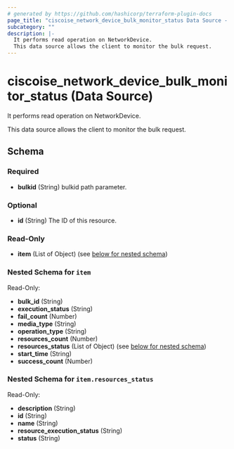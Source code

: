 ```yaml
---
# generated by https://github.com/hashicorp/terraform-plugin-docs
page_title: "ciscoise_network_device_bulk_monitor_status Data Source - terraform-provider-ciscoise"
subcategory: ""
description: |-
  It performs read operation on NetworkDevice.
  This data source allows the client to monitor the bulk request.
---
```


# ciscoise_network_device_bulk_monitor_status (Data Source)

It performs read operation on NetworkDevice.

This data source allows the client to monitor the bulk request.



<!-- schema generated by tfplugindocs -->
## Schema

### Required

- **bulkid** (String) bulkid path parameter.

### Optional

- **id** (String) The ID of this resource.

### Read-Only

- **item** (List of Object) (see [below for nested schema](#nestedatt--item))

<a id="nestedatt--item"></a>
### Nested Schema for `item`

Read-Only:

- **bulk_id** (String)
- **execution_status** (String)
- **fail_count** (Number)
- **media_type** (String)
- **operation_type** (String)
- **resources_count** (Number)
- **resources_status** (List of Object) (see [below for nested schema](#nestedobjatt--item--resources_status))
- **start_time** (String)
- **success_count** (Number)

<a id="nestedobjatt--item--resources_status"></a>
### Nested Schema for `item.resources_status`

Read-Only:

- **description** (String)
- **id** (String)
- **name** (String)
- **resource_execution_status** (String)
- **status** (String)


